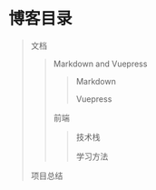 # 博客目录

>   文档
>>   Markdown and Vuepress
>>>  Markdown
>>>
>>>  Vuepress
>>>
>>   前端
>>>  技术栈
>>>
>>>  学习方法
>
> 项目总结
